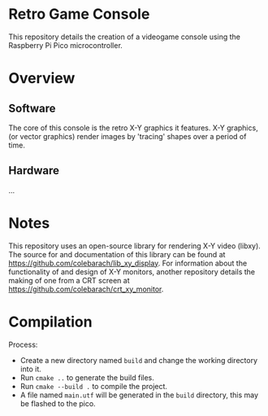 # Retro Game Console

This repository details the creation of a videogame console using the Raspberry Pi Pico microcontroller.

# Overview

## Software

The core of this console is the retro X-Y graphics it features. X-Y graphics, (or vector graphics) render images by 'tracing' shapes over a period of time.

## Hardware

...

# Notes

This repository uses an open-source library for rendering X-Y video (libxy). The source for and documentation of this library can be found at https://github.com/colebarach/lib_xy_display. For information about the functionality of and design of X-Y monitors, another repository details the making of one from a CRT screen at https://github.com/colebarach/crt_xy_monitor.

# Compilation

Process:

 - Create a new directory named `build` and change the working directory into it.
 - Run `cmake ..` to generate the build files.
 - Run `cmake --build .` to compile the project.
 - A file named `main.utf` will be generated in the `build` directory, this may be flashed to the pico.
